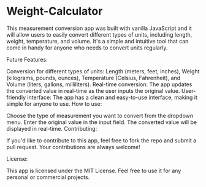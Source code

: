 # Weight-Calculator

This measurement conversion app was built with vanilla JavaScript and it will allow users to easily convert different types of units, including length, weight, temperature, and volume. It's a simple and intuitive tool that can come in handy for anyone who needs to convert units regularly.

Future Features:

Conversion for different types of units: Length (meters, feet, inches), Weight (kilograms, pounds, ounces), Temperature (Celsius, Fahrenheit), and Volume (liters, gallons, milliliters).
Real-time conversion: The app updates the converted value in real-time as the user inputs the original value.
User-friendly interface: The app has a clean and easy-to-use interface, making it simple for anyone to use.
How to use:

Choose the type of measurement you want to convert from the dropdown menu.
Enter the original value in the input field.
The converted value will be displayed in real-time.
Contributing:

If you'd like to contribute to this app, feel free to fork the repo and submit a pull request. Your contributions are always welcome!

License:

This app is licensed under the MIT License. Feel free to use it for any personal or commercial projects.





